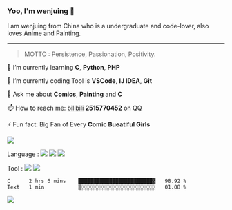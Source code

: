 ### Yoo, I'm wenjuing 👋

I am wenjuing from China who is a undergraduate and code-lover, also loves Anime and Painting.
<hr style="border:1px solid grey"/>

> MOTTO : Persistence, Passionation, Positivity.

🌱 I’m currently learning **C**, **Python**, **PHP**

🔭 I’m currently coding Tool is **VSCode**, **IJ IDEA**, **Git**

💬 Ask me about **Comics**, **Painting** and **C**

📫 How to reach me: [bilibili](https://space.bilibili.com/359881460) **2515770452** on QQ

⚡ Fun fact: Big Fan of Every **Comic Bueatiful Girls**

![](https://github-readme-stats.vercel.app/api?username=wenjuing&theme=vue-dark)

Language : ![](https://img.shields.io/badge/Code-C-informational?style=flat&logo=C&logoColor=white&color=a8b9cc)
![](https://img.shields.io/badge/Code-Python-informational?style=flat&logo=Python&logoColor=white&color=3776ab)
![](https://img.shields.io/badge/Code-PHP-informational?style=flat&logo=php&logoColor=white&color=777bb4)

Tool : ![](https://img.shields.io/badge/Editor-VScode-informational?style=flat&logo=Visual–Studio–Code&logoColor=white&color=007acc)
![](https://img.shields.io/badge/Editor-IntelliJIDEA-informational?style=flat&logo=<LOGO_NAME>&logoColor=white&color=000000)

<!--START_SECTION:waka-->

```text
C      2 hrs 6 mins    ████████████████████████▓   98.92 %
Text   1 min           ▒░░░░░░░░░░░░░░░░░░░░░░░░   01.08 %
```

<!--END_SECTION:waka-->

![](https://visitor-badge.glitch.me/badge?page_id=wenjuing.readme)
